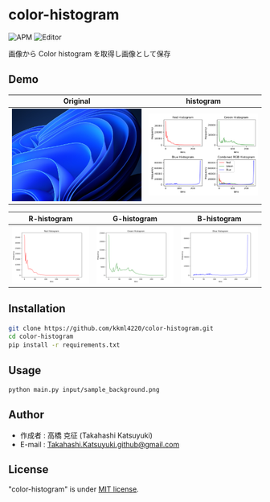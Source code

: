 # color-histogram

![APM](https://img.shields.io/badge/-Python-F9DC3E.svg?logo=python&style=flat)
![Editor](https://img.shields.io/badge/-Visual%20Studio%20Code-007ACC.svg?logo=visual-studio-code&style=flat)

画像から Color histogram を取得し画像として保存

## Demo

| Original                                          | histogram                                               |
| ------------------------------------------------- | ------------------------------------------------------- |
| ![original-image](./images/sample_background.png) | ![histogram](./images/sample_background_histograms.png) |

| R-histogram                                                  | G-histogram                                                    | B-histogram                                                   |
| ------------------------------------------------------------ | -------------------------------------------------------------- | ------------------------------------------------------------- |
| ![R-histogram](./images/sample_background_histogram_red.png) | ![G-histogram](./images/sample_background_histogram_green.png) | ![B-histogram](./images/sample_background_histogram_blue.png) |

## Installation

```bash
git clone https://github.com/kkml4220/color-histogram.git
cd color-histogram
pip install -r requirements.txt
```

## Usage

```bash
python main.py input/sample_background.png
```

## Author

- 作成者 : 高橋 克征 (Takahashi Katsuyuki)
- E-mail : [Takahashi.Katsuyuki.github@gmail.com](Takahashi.Katsuyuki.github@gmail.com)

## License

"color-histogram" is under [MIT license](https://en.wikipedia.org/wiki/MIT_License).
